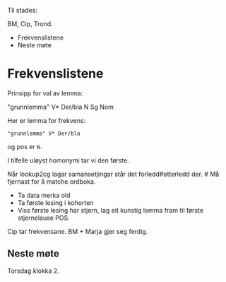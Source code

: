 



Til stades:


BM, Cip, Trond.


* Frekvenslistene
* Neste møte


# Frekvenslistene


Prinsipp for val av lemma:


"grunnlemma" V* Der/bla N Sg Nom


Her er lemma for frekvens:


`"grunnlemma" V* Der/bla`


og pos er `N`.


I tilfelle uløyst homonymi tar vi den første.


Når lookup2cg lagar samansetjingar står det forledd#etterledd 
der. # Må fjernast for å matche ordboka.


* Ta data merka old
* Ta første lesing i kohorten
* Viss første lesing har stjern, lag eit kunstig lemma fram til første stjernelause POS.




Cip tar frekvensane. BM + Marja gjer seg ferdig.


## Neste møte


Torsdag klokka 2.




